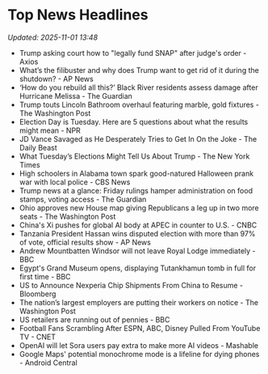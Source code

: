 # Top News Headlines

_Updated: 2025-11-01 13:48_

- Trump asking court how to "legally fund SNAP" after judge's order - Axios
- What’s the filibuster and why does Trump want to get rid of it during the shutdown? - AP News
- ‘How do you rebuild all this?’ Black River residents assess damage after Hurricane Melissa - The Guardian
- Trump touts Lincoln Bathroom overhaul featuring marble, gold fixtures - The Washington Post
- Election Day is Tuesday. Here are 5 questions about what the results might mean - NPR
- JD Vance Savaged as He Desperately Tries to Get In On the Joke - The Daily Beast
- What Tuesday’s Elections Might Tell Us About Trump - The New York Times
- High schoolers in Alabama town spark good-natured Halloween prank war with local police - CBS News
- Trump news at a glance: Friday rulings hamper administration on food stamps, voting access - The Guardian
- Ohio approves new House map giving Republicans a leg up in two more seats - The Washington Post
- China's Xi pushes for global AI body at APEC in counter to U.S. - CNBC
- Tanzania President Hassan wins disputed election with more than 97% of vote, official results show - AP News
- Andrew Mountbatten Windsor will not leave Royal Lodge immediately - BBC
- Egypt's Grand Museum opens, displaying Tutankhamun tomb in full for first time - BBC
- US to Announce Nexperia Chip Shipments From China to Resume - Bloomberg
- The nation’s largest employers are putting their workers on notice - The Washington Post
- US retailers are running out of pennies - BBC
- Football Fans Scrambling After ESPN, ABC, Disney Pulled From YouTube TV - CNET
- OpenAI will let Sora users pay extra to make more AI videos - Mashable
- Google Maps' potential monochrome mode is a lifeline for dying phones - Android Central